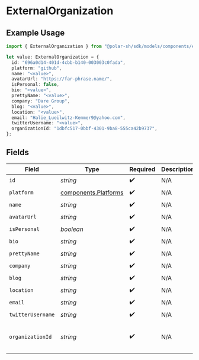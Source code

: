 # ExternalOrganization

## Example Usage

```typescript
import { ExternalOrganization } from "@polar-sh/sdk/models/components/externalorganization.js";

let value: ExternalOrganization = {
  id: "696a0d14-401d-4cbb-b140-003003c0fada",
  platform: "github",
  name: "<value>",
  avatarUrl: "https://far-phrase.name/",
  isPersonal: false,
  bio: "<value>",
  prettyName: "<value>",
  company: "Dare Group",
  blog: "<value>",
  location: "<value>",
  email: "Halie_Lueilwitz-Kemmer9@yahoo.com",
  twitterUsername: "<value>",
  organizationId: "1dbfc517-0bbf-4301-9ba8-555ca42b9737",
};
```

## Fields

| Field                                                        | Type                                                         | Required                                                     | Description                                                  | Example                                                      |
| ------------------------------------------------------------ | ------------------------------------------------------------ | ------------------------------------------------------------ | ------------------------------------------------------------ | ------------------------------------------------------------ |
| `id`                                                         | *string*                                                     | :heavy_check_mark:                                           | N/A                                                          |                                                              |
| `platform`                                                   | [components.Platforms](../../models/components/platforms.md) | :heavy_check_mark:                                           | N/A                                                          |                                                              |
| `name`                                                       | *string*                                                     | :heavy_check_mark:                                           | N/A                                                          |                                                              |
| `avatarUrl`                                                  | *string*                                                     | :heavy_check_mark:                                           | N/A                                                          |                                                              |
| `isPersonal`                                                 | *boolean*                                                    | :heavy_check_mark:                                           | N/A                                                          |                                                              |
| `bio`                                                        | *string*                                                     | :heavy_check_mark:                                           | N/A                                                          |                                                              |
| `prettyName`                                                 | *string*                                                     | :heavy_check_mark:                                           | N/A                                                          |                                                              |
| `company`                                                    | *string*                                                     | :heavy_check_mark:                                           | N/A                                                          |                                                              |
| `blog`                                                       | *string*                                                     | :heavy_check_mark:                                           | N/A                                                          |                                                              |
| `location`                                                   | *string*                                                     | :heavy_check_mark:                                           | N/A                                                          |                                                              |
| `email`                                                      | *string*                                                     | :heavy_check_mark:                                           | N/A                                                          |                                                              |
| `twitterUsername`                                            | *string*                                                     | :heavy_check_mark:                                           | N/A                                                          |                                                              |
| `organizationId`                                             | *string*                                                     | :heavy_check_mark:                                           | N/A                                                          | 1dbfc517-0bbf-4301-9ba8-555ca42b9737                         |
